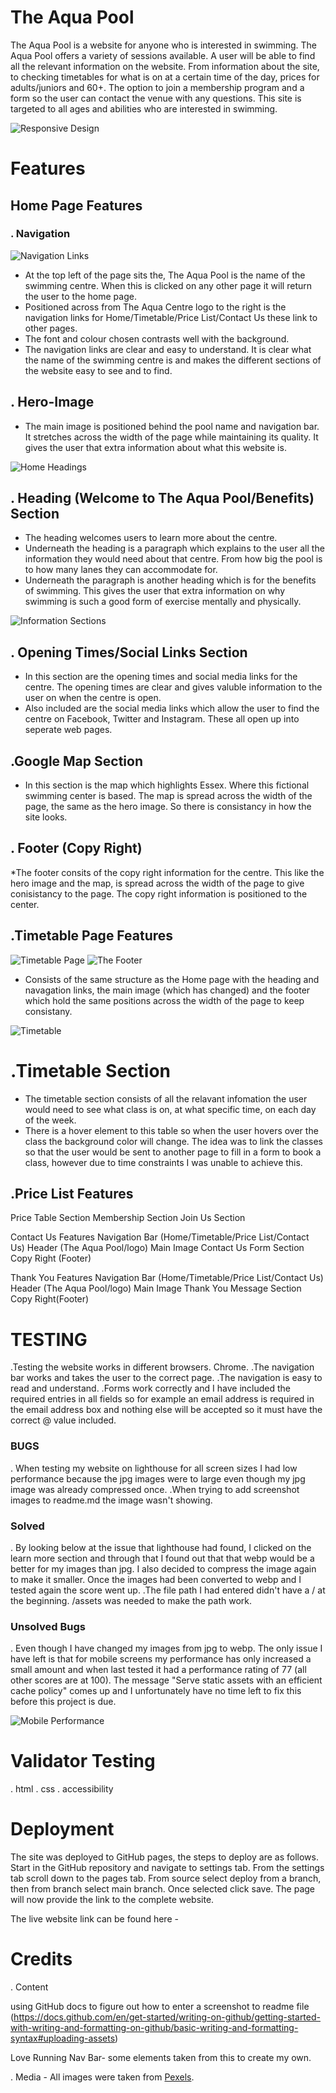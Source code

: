 # The Aqua Pool

The Aqua Pool is a website for anyone who is interested in swimming. The Aqua Pool offers a variety of sessions available. A user will be able to find all the relevant information on the website. From information about the site, to checking timetables for what is on at a certain time of the day, prices for adults/juniors and 60+. The option to join a membership program and a form so the user can contact the venue with any questions. This site is targeted to all ages and abilities who are interested in swimming.

![Responsive Design](/assets/images/device-responsive.PNG)

# Features

## Home Page Features

### . Navigation

![Navigation Links](/assets/images/home-navigation.PNG)
* At the top left of the page sits the, The Aqua Pool is the name of the swimming centre. When this is clicked on any other page it will return the user to the home page.
* Positioned across from The Aqua Centre logo to the right is the navigation links for Home/Timetable/Price List/Contact Us these link to other pages. 
* The font and colour chosen contrasts well with the background. 
* The navigation links are clear and easy to understand. It is clear what the name of the swimming centre is and makes the different sections of the website easy to see and to find.

## . Hero-Image
* The main image is positioned behind the pool name and navigation bar. It stretches across the width of the page while maintaining its quality. It gives the user that extra information about what this website is. 

![Home Headings](/assets/images/home-heading.PNG)
## . Heading (Welcome to The Aqua Pool/Benefits) Section
* The heading welcomes users to learn more about the centre.
* Underneath the heading is a paragraph which explains to the user all the information they would need about that centre. From how big the pool is to how many lanes they can accommodate for. 
* Underneath the paragraph is another heading which is for the benefits of swimming. This gives the user that extra information on why swimming is such a good form of exercise mentally and physically.

![Information Sections](/assets/images/home-open-social-map-footer.PNG)
## . Opening Times/Social Links Section
* In this section are the opening times and social media links for the centre. The opening times are clear and gives valuble information to the user on when the centre is open.
* Also included are the social media links which allow the user to find the centre on Facebook, Twitter and Instagram. These all open up into seperate web pages. 

## .Google Map Section
* In this section is the map which highlights Essex. Where this fictional swimming center is based. The map is spread across the width of the page, the same as the hero image. So there is consistancy in how the site looks.

## . Footer (Copy Right)
*The footer consits of the copy right information for the centre. This like the hero image and the map, is spread across the width of the page to give conisistancy to the page. The copy right information is positioned to the center.

## .Timetable Page Features
![Timetable Page](/assets/images/timetable%20page.PNG)
![The Footer](/assets/images/the-footer.PNG)

* Consists of the same structure as the Home page with the heading and navagation links, the main image (which has changed) and the footer which hold the same positions across the width of the page to keep consistany. 

![Timetable](/assets/images/timetable-table.PNG)
# .Timetable Section
* The timetable section consists of all the relavant infomation the user would need to see what class is on, at what specific time, on each day of the week. 
* There is a hover element to this table so when the user hovers over the class the background color will change. The idea was to link the classes so that the user would be sent to another page to fill in a form to book a class, however due to time constraints I was unable to achieve this. 


## .Price List Features

Price Table Section
Membership Section
Join Us Section


Contact Us Features
Navigation Bar (Home/Timetable/Price List/Contact Us)
Header (The Aqua Pool/logo)
Main Image 
Contact Us Form Section
Copy Right (Footer)

Thank You Features
Navigation Bar (Home/Timetable/Price List/Contact Us)
Header (The Aqua Pool/logo)
Main Image 
Thank You Message Section
Copy Right(Footer)

# TESTING
.Testing the website works in different browsers. Chrome.
.The navigation bar works and takes the user to the correct page.
.The navigation is easy to read and understand.
.Forms work correctly and I have included the required entries in all fields so for example an email address is required in the email address box and nothing else will be accepted so it must have the correct @ value included.  


### BUGS
. When testing my website on lighthouse for all screen sizes I had low performance because the jpg images were to large even though my jpg image was already compressed once.
.When trying to add screenshot images to readme.md the image wasn't showing.




### Solved
. By looking below at the issue that lighthouse had found, I clicked on the learn more section and through that I found out that that webp would be a better for my images than jpg. I also decided to compress the image again to make it smaller. Once the images had been converted to webp and I tested again the score went up.
.The file path I had entered didn't have a / at the beginning. /assets was needed to make the path work.

### Unsolved Bugs
. Even though I have changed my images from jpg to webp. The only issue I have left is that for mobile screens my performance has only increased a small amount and when last tested it had a performance rating of 77 (all other scores are at 100). The message "Serve static assets with an efficient cache policy" comes up and I unfortunately have no time left to fix this before this project is due.

![Mobile Performance](/assets/images/lighthouse-mobile.PNG)
# Validator Testing
. html
. css
. accessibility

# Deployment

The site was deployed to GitHub pages, the steps to deploy are as follows.
Start in the GitHub repository and navigate to settings tab.
From the settings tab scroll down to the pages tab.
From source select deploy from a branch, then from branch select main branch.
Once selected click save. The page will now provide the link to the complete website.

The live website link can be found here -

# Credits 

. Content

using GitHub docs to figure out how to enter a screenshot to readme file
(https://docs.github.com/en/get-started/writing-on-github/getting-started-with-writing-and-formatting-on-github/basic-writing-and-formatting-syntax#uploading-assets)

Love Running Nav Bar- some elements taken from this to create my own.

. Media - All images were taken from [Pexels](https://www.pexels.com/).
